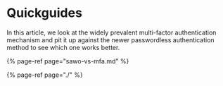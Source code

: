 # Quickguides

In this article, we look at the widely prevalent multi-factor authentication mechanism and pit it up against the newer passwordless authentication method to see which one works better.

{% page-ref page="sawo-vs-mfa.md" %}

{% page-ref page="./" %}


